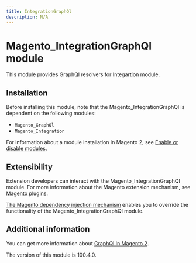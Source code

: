 ```yaml
---
title: IntegrationGraphQl
description: N/A
---
```


# Magento_IntegrationGraphQl module

This module provides GraphQl resolvers for Integartion module. 

## Installation

Before installing this module, note that the Magento_IntegrationGraphQl is dependent on the following modules:

- `Magento_GraphQl`
- `Magento_Integration`

For information about a module installation in Magento 2, see [Enable or disable modules](https://experienceleague.adobe.com/docs/commerce-operations/installation-guide/tutorials/manage-modules.html).

## Extensibility

Extension developers can interact with the Magento_IntegrationGraphQl module. For more information about the Magento extension mechanism, see [Magento plugins](https://developer.adobe.com/commerce/php/development/components/plugins/).

[The Magento dependency injection mechanism](https://developer.adobe.com/commerce/php/development/components/dependency-injection/) enables you to override the functionality of the Magento_IntegrationGraphQl module.

## Additional information

You can get more information about [GraphQl In Magento 2](https://developer.adobe.com/commerce/webapi/graphql/).

<InlineAlert slots="text" />
The version of this module is 100.4.0.
